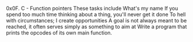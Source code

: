 0x0F. C - Function pointers
These tasks include
What's my name
If you spend too much time thinking about a thing, you'll never get it done
To hell with circumstances; I create opportunities
A goal is not always meant to be reached, it often serves simply as something to aim at
Write a program that prints the opcodes of its own main function.
